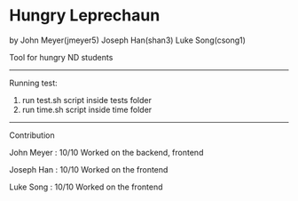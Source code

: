 # Hungry Leprechaun
by John Meyer(jmeyer5) Joseph Han(shan3) Luke Song(csong1)

Tool for hungry ND students

----
Running test:
1. run test.sh script inside tests folder
2. run time.sh script inside time folder

----
Contribution

John Meyer : 10/10
Worked on the backend, frontend

Joseph Han : 10/10
Worked on the frontend

Luke Song : 10/10
Worked on the frontend
